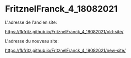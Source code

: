 # FritznelFranck_4_18082021

L'adresse de l'ancien site:

https://fkfritz.github.io/FritznelFranck_4_18082021/old-site/

L'adresse du nouveau site:

https://fkfritz.github.io/FritznelFranck_4_18082021/new-site/
